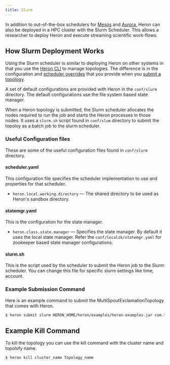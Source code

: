 ```yaml
---
title: Slurm
---
```


In addition to out-of-the-box schedulers for [Mesos](../mesos) and
[Aurora](../aurora), Heron can also be deployed in a HPC cluster with the Slurm Scheduler.
This allows a researcher to deploy Heron and execute streaming scientific work-flows.

## How Slurm Deployment Works

Using the Slurm scheduler is similar to deploying Heron on other systems in
that you use the [Heron CLI](../../../heron-cli) to manage topologies. The
difference is in the configuration and [scheduler
overrides](../../../heron-cli#submitting-a-topology) that you provide when
you [submit a topology](../../../heron-cli#submitting-a-topology).

A set of default configurations are provided with Heron in the `conf/slurm` directory. 
The default configurations use the file system based state manager. 

When a Heron topology is submitted, the Slurm scheduler allocates the nodes required to 
run the job and starts the Heron processes in those nodes. It uses a `slurm.sh` script found in 
`conf/slum` directory to submit the topoloy as a batch job to the slurm scheduler.

### Useful Configuration files

These are some of the useful configuration files found in `conf/slurm` directory.

#### scheduler.yaml

This configuration file specifies the scheduler implementation to use and 
properties for that scheduler.

* `heron.local.working.directory` &mdash; The shared directory to be used as
  Heron's sandbox directory.
  
#### statemgr.yaml

This is the configuration for the state manager. 

* `heron.class.state.manager` &mdash; Specifies the state manager. 
   By default it uses the local state manager. Refer the `conf/localzk/statemgr.yaml` for zookeeper
   based state manager configurations.
   
#### slurm.sh
   
This is the script used by the scheduler to submit the Heron job to the Slurm scheduler. You can
change this file for specific slurm settings like time, account.     

### Example Submission Command 

Here is an example command to submit the MultiSpoutExclamationTopology that comes with Heron.

```bash
$ heron submit slurm HERON_HOME/heron/examples/heron-examples.jar com.twitter.heron.examples.MultiSpoutExclamationTopology Name    
```

## Example Kill Command 

To kill the topology you can use the kill command with the cluster name and topolofy name.

```bash
$ heron kill cluster_name Topology_name
```
